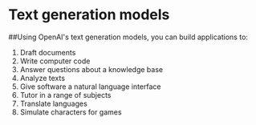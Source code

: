 # Text generation models

##Using OpenAI's text generation models, you can build applications to:

1. Draft documents
2. Write computer code
3. Answer questions about a knowledge base
4. Analyze texts
5. Give software a natural language interface
6. Tutor in a range of subjects
7. Translate languages
8. Simulate characters for games
